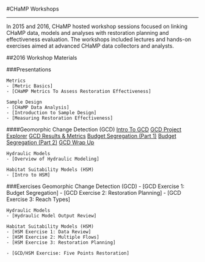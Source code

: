 #CHaMP Workshops

----------

In 2015 and 2016, CHaMP hosted workshop sessions focused on linking CHaMP data, models and analyses with restoration planning and effectiveness evaluation. The workshops included lectures and hands-on exercises aimed at advanced CHaMP data collectors and analysts.

##2016 Workshop Materials

###Presentations

	Metrics
	- [Metric Basics]
	- [CHaMP Metrics To Assess Restoration Effectiveness]

	Sample Design
	- [CHaMP Data Analysis]
	- [Introduction to Sample Design]
	- [Measuring Restoration Effectiveness]

####Geomorphic Change Detection (GCD)
[Intro To GCD](https://www.dropbox.com/s/mcsmr3vsxnj0tln/Lecture%201_Intro%20to%20GCD.pptx?dl=0)
[GCD Project Explorer](https://www.dropbox.com/s/wbuee4b6ppdlh7s/Lecture%202_GCD%20Project%20Explorer.pptx?dl=0)
[GCD Results & Metrics](https://www.dropbox.com/s/mms6dyw4hdyth63/Lecture%202a_GCD%20results_metrics.pptx?dl=0)
[Budget Segregation (Part 1)](https://www.dropbox.com/s/v8vwpf424l039ru/Lecture%203_Budget%20Segregation_Part1.pptx?dl=0)
[Budget Segregation (Part 2)](https://www.dropbox.com/s/26bpgmz0p7j7vf4/Lecture%203_Budget%20Segregation_Part2.pptx?dl=0)
[GCD Wrap Up](https://www.dropbox.com/s/tzwvq242piqz5un/Lecture%204_wrap%20up.pptx?dl=0)

	Hydraulic Models
	- [Overview of Hydraulic Modeling]

	Habitat Suitability Models (HSM)
	- [Intro to HSM]

###Exercises
	Geomorphic Change Detection (GCD)
	- [GCD Exercise 1: Budget Segregation]
	- [GCD Exercise 2: Restoration Planning]
	- [GCD Exercise 3: Reach Types]

	Hydraulic Models
	- [Hydraulic Model Output Review]

	Habitat Suitability Models (HSM)
	- [HSM Exercise 1: Data Review]
	- [HSM Exercise 2: Multiple Flows]
	- [HSM Exercise 3: Restoration Planning]

	- [GCD/HSM Exercise: Five Points Restoration]
